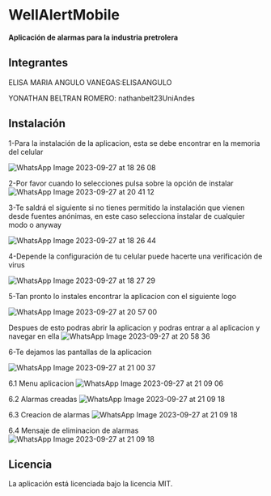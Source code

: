 # WellAlertMobile

**Aplicación de alarmas para la industria pretrolera**

## Integrantes
ELISA MARIA ANGULO VANEGAS:ELISAANGULO

YONATHAN BELTRAN ROMERO: nathanbelt23UniAndes 


## Instalación

1-Para la instalación de la aplicacion, esta se debe encontrar en la memoria del celular

![WhatsApp Image 2023-09-27 at 18 26 08](https://github.com/nathanbelt23UniAndes/WellAlertMobile/assets/111519973/f8a511e5-fef9-465d-af89-84c3be9e16b2)

2-Por favor cuando lo selecciones pulsa sobre la opción de instalar
![WhatsApp Image 2023-09-27 at 20 41 12](https://github.com/nathanbelt23UniAndes/WellAlertMobile/assets/111519973/4077cd96-b494-46b2-8358-81fee4f3e29b)


3-Te saldrá el siguiente si no tienes permitido la instalación que vienen desde fuentes anónimas, en este caso selecciona instalar de cualquier modo o anyway

![WhatsApp Image 2023-09-27 at 18 26 44](https://github.com/nathanbelt23UniAndes/WellAlertMobile/assets/111519973/9101906a-c2ca-497e-b3f4-cbf1e32cfa7b)


4-Depende la configuración de tu celular puede hacerte una verificación de virus

![WhatsApp Image 2023-09-27 at 18 27 29](https://github.com/nathanbelt23UniAndes/WellAlertMobile/assets/111519973/bf381292-ac88-4fe7-aa49-68f3659dc049)


5-Tan pronto lo instales encontrar la aplicacion con el siguiente logo

![WhatsApp Image 2023-09-27 at 20 57 00](https://github.com/nathanbelt23UniAndes/WellAlertMobile/assets/111519973/c050597f-2195-4bd9-879a-dc99ba4af702)

Despues de esto podras abrir la aplicacion y podras entrar a al aplicacion y navegar en ella
![WhatsApp Image 2023-09-27 at 20 58 36](https://github.com/nathanbelt23UniAndes/WellAlertMobile/assets/111519973/74ab17f5-7010-431b-bab0-9f5fb4773628)


6-Te dejamos las pantallas de la aplicacion

![WhatsApp Image 2023-09-27 at 21 00 37](https://github.com/nathanbelt23UniAndes/WellAlertMobile/assets/111519973/241ebec6-5b08-480b-be96-cf6923fc0222)


6.1 Menu aplicacion
![WhatsApp Image 2023-09-27 at 21 09 06](https://github.com/nathanbelt23UniAndes/WellAlertMobile/assets/111519973/b63f73ff-d74b-4acb-b92a-ed4876e7003d)

6.2 Alarmas creadas
![WhatsApp Image 2023-09-27 at 21 09 18](https://github.com/nathanbelt23UniAndes/WellAlertMobile/assets/111519973/426a1790-83be-40d2-aa72-aa744c02321d)

6.3 Creacion de alarmas
![WhatsApp Image 2023-09-27 at 21 09 18](https://github.com/nathanbelt23UniAndes/WellAlertMobile/assets/111519973/9bb2fb41-967f-4635-b9b3-beb067bb7636)

6.4 Mensaje de eliminacion de alarmas
![WhatsApp Image 2023-09-27 at 21 09 18](https://github.com/nathanbelt23UniAndes/WellAlertMobile/assets/111519973/96b7063d-3f97-4f54-8677-cb00334a5a6b)


## Licencia

La aplicación está licenciada bajo la licencia MIT.





